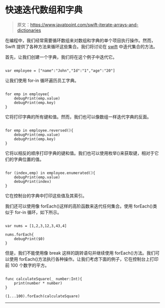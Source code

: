 # 快速迭代数组和字典

> 原文：<https://www.javatpoint.com/swift-iterate-arrays-and-dictionaries>

在编程中，我们经常需要循环数组来对数组和字典的单个项目执行操作。然而，Swift 提供了各种方法来循环这些集合。我们将讨论在 [swift](https://www.javatpoint.com/swift-tutorial) 中迭代集合的方法。

首先，让我们创建一个字典，我们将在这个例子中迭代它。

```

var employee = ["name":"John","Id":"1","age":"20"]

```

让我们使用 for-in 循环遍历员工字典。

```

for emp in employee{
    debugPrint(emp.value)
    debugPrint(emp.key)
}

```

它将打印字典的所有键和值。然而，我们也可以像数组一样迭代字典的反面。

```

for emp in employee.reversed(){
    debugPrint(emp.value)
    debugPrint(emp.key)
}

```

它将以相反的顺序打印字典的键和值。我们也可以使用枚举()来获取键，相对于它们的字典位置的值。

```

for (index,emp) in employee.enumerated(){
    debugPrint(emp.value)
    debugPrint(index)
}

```

它在控制台的字典中打印这些值及其索引。

我们还可以使用像 forEach()这样的高阶函数来迭代任何集合。使用 forEach()类似于 for-in 循环，如下所示。

```

var nums = [1,2,3,12,3,43,4]

nums.forEach{
    debugPrint($0)
}

```

但是，我们不能使用像 break 这样的跳转语句并继续使用 forEach()方法。我们可以使用 forEach()方法执行各种操作。让我们考虑下面的例子，它在控制台上打印前 100 个数字的平方。

```

func calculateSquare(_ number:Int){
    print(number * number)
}

(1...100).forEach(calculateSquare)

```

* * *